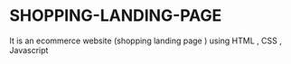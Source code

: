 # SHOPPING-LANDING-PAGE
It is an ecommerce website (shopping landing page ) using HTML , CSS , Javascript 
